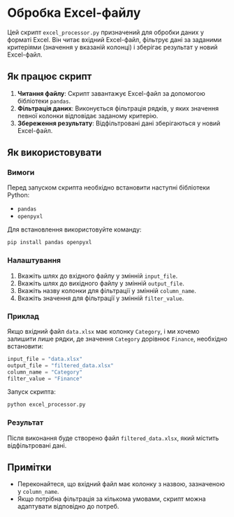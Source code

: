 # Обробка Excel-файлу

Цей скрипт `excel_processor.py` призначений для обробки даних у форматі Excel. Він читає вхідний Excel-файл, фільтрує дані за заданими критеріями (значення у вказаній колонці) і зберігає результат у новий Excel-файл.

## Як працює скрипт

1. **Читання файлу**: Скрипт завантажує Excel-файл за допомогою бібліотеки `pandas`.
2. **Фільтрація даних**: Виконується фільтрація рядків, у яких значення певної колонки відповідає заданому критерію.
3. **Збереження результату**: Відфільтровані дані зберігаються у новий Excel-файл.

## Як використовувати

### Вимоги

Перед запуском скрипта необхідно встановити наступні бібліотеки Python:
- `pandas`
- `openpyxl`

Для встановлення використовуйте команду:
```bash
pip install pandas openpyxl
```

### Налаштування

1. Вкажіть шлях до вхідного файлу у змінній `input_file`.
2. Вкажіть шлях до вихідного файлу у змінній `output_file`.
3. Вкажіть назву колонки для фільтрації у змінній `column_name`.
4. Вкажіть значення для фільтрації у змінній `filter_value`.

### Приклад

Якщо вхідний файл `data.xlsx` має колонку `Category`, і ми хочемо залишити лише рядки, де значення `Category` дорівнює `Finance`, необхідно встановити:
```python
input_file = "data.xlsx"
output_file = "filtered_data.xlsx"
column_name = "Category"
filter_value = "Finance"
```

Запуск скрипта:
```bash
python excel_processor.py
```

### Результат

Після виконання буде створено файл `filtered_data.xlsx`, який містить відфільтровані дані.

## Примітки

- Переконайтеся, що вхідний файл має колонку з назвою, зазначеною у `column_name`.
- Якщо потрібна фільтрація за кількома умовами, скрипт можна адаптувати відповідно до потреб.

